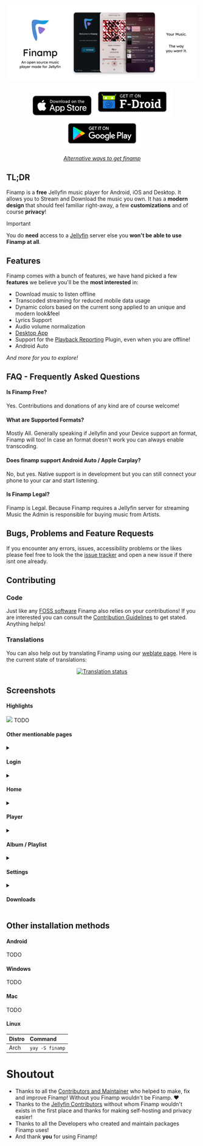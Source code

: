 ![Banner](./GitHub_Banner.png)

<div align="center">

[<img src="assets/app-store-badges/app-store.svg"
    alt="Download on the App Store"
    height="60">](https://apps.apple.com/us/app/finamp/id1574922594) 
[<img src="assets/app-store-badges/fdroid.png"
    alt="Get it on F-Droid"
    height="80">](https://f-droid.org/packages/com.unicornsonlsd.finamp/) 
[<img src="assets/app-store-badges/play-store.png"
    alt="Get it on Google Play"
    height="80">](https://play.google.com/store/apps/details?id=com.unicornsonlsd.finamp)

*[Alternative ways to get finamp](#other-installation-methods)*
</div>

## TL;DR
Finamp is a **free** Jellyfin music player for Android, iOS and Desktop. It allows you to Stream and Download the music you own. It has a **modern design** that should feel familiar right-away, a few **customizations** and of course **privacy**!


> [!IMPORTANT]
> You do **need** access to a [Jellyfin](https://jellyfin.org) server else you **won't be able to use Finamp at all**.

## Features
Finamp comes with a bunch of features, we have hand picked a few **features** we believe you'll be the **most interested** in:
- Download music to listen offline
- Transcoded streaming for reduced mobile data usage
- Dynamic colors based on the current song applied to an unique and modern look&feel
- Lyrics Support
- Audio volume normalization
- [Desktop App](#other-installation-methods)
- Support for the [Playback Reporting](https://jellyfin.org/docs/general/server/plugins/#playback-reporting) Plugin, even when you are offline!
- Android Auto

*And more for you to explore!*

## FAQ - Frequently Asked Questions

#### Is Finamp Free?
Yes. Contributions and donations of any kind are of course welcome!

#### What are Supported Formats?
Mostly All. Generally speaking if Jellyfin and your Device support an format, Finamp will too! In case an format doesn't work you can always enable transcoding.

#### Does finamp support Android Auto / Apple Carplay?
No, but yes. Native support is in development but you can still connect your phone to your car and start listening.

#### Is Finamp Legal?
Finamp is Legal. Because Finamp requires a Jellyfin server for streaming Music the Admin is responsible for buying music from Artists.

## Bugs, Problems and Feature Requests 
If you encounter any errors, issues, accessibility problems or the likes please feel free to look the the [issue tracker](https://github.com/jmshrv/finamp/issues) and open a new issue if there isnt one already.


## Contributing
### Code
Just like any [FOSS software](https://en.wikipedia.org/wiki/Free_and_open-source_software) Finamp also relies on your contributions!
If you are interested you can consult the [Contribution Guidelines](https://github.com/jmshrv/finamp/blob/main/CONTRIBUTING.md) to get stated. Anything helps!

### Translations
You can also help out by translating Finamp using our [weblate page](https://hosted.weblate.org/engage/finamp/). Here is the current state of translations:
<div align="center">
<a href="https://hosted.weblate.org/engage/finamp/">
  <img src="https://hosted.weblate.org/widget/finamp/finamp/horizontal-auto.svg" alt="Translation status" />
</a>
</div>


## Screenshots
#### Highlights
<img src=".">
TODO

#### Other mentionable pages
<details>
<summary>

#### Login
</summary>

TODO :)
<img src=".">
</details>

<details>
<summary>

#### Home
</summary>

TODO :)
<img src=".">
</details>

<details>
<summary>

#### Player
</summary>

TODO :)
<img src=".">
</details>

<details>
<summary>

#### Album / Playlist
</summary>

TODO :)
<img src=".">
</details>

<details>
<summary>

#### Settings
</summary>

TODO :)
<img src=".">
</details>

<details>

<summary>

#### Downloads
</summary>

TODO :)
<img src=".">
</details>


## Other installation methods
#### Android
TODO

#### Windows
TODO

#### Mac
TODO

#### Linux
| Distro | Command         |
|:-------|:----------------|
| Arch   | `yay -S finamp` |


# Shoutout
- Thanks to all the [Contributors and Maintainer](https://github.com/jmshrv/finamp/graphs/contributors) who helped to make, fix and improve Finamp! Without you Finamp wouldn't be Finamp. ❤️
- Thanks to the [Jellyfin Contributors](https://jellyfin.org/contribute/) without whom Finamp wouldn't exists in the first place and thanks for making self-hosting and privacy easier!
- Thanks to all the Developers who created and maintain packages Finamp uses!
- And thank **you** for using Finamp!

